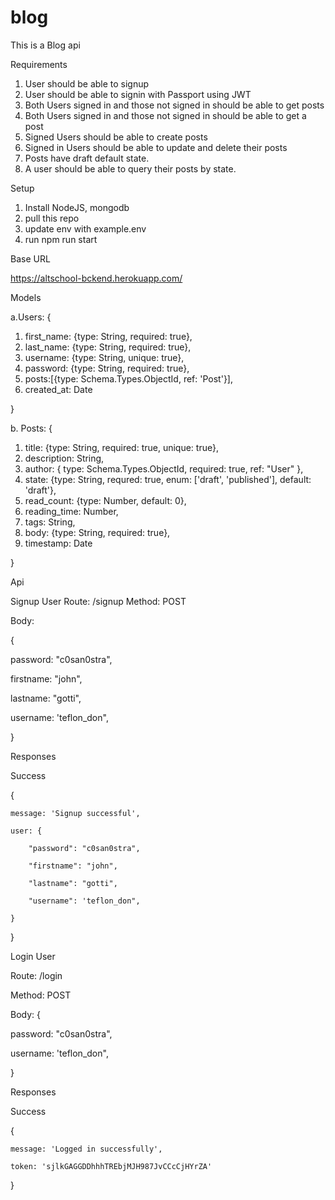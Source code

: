 # blog
This is a Blog api 

Requirements

1. User should be able to signup
2. User should be able to signin with Passport using JWT
3. Both Users signed in and those not signed in should be able to get posts
4. Both Users signed in and those not signed in should be able to get a post
4. Signed Users should be able to create posts
5. Signed in Users should be able to update and delete their posts
6. Posts have draft default state.
7. A user should be able to query their posts by state.

Setup

1. Install NodeJS, mongodb
2. pull this repo
3. update env with example.env
4. run npm run start

Base URL

https://altschool-bckend.herokuapp.com/

Models

a.Users: 
{

  1. first_name: {type: String, required: true},
  2. last_name: {type: String, required: true},
  3. username: {type: String, unique: true},
  4. password: {type: String, required: true},
  5. posts:[{type: Schema.Types.ObjectId, ref: 'Post'}],
  6. created_at: Date 
  
}

b. Posts: 
{

  1. title: {type: String, required: true, unique: true},
  2. description: String,
  3. author:  { type: Schema.Types.ObjectId, required: true, ref: "User" },
  4. state: {type: String,  requred: true, enum: ['draft', 'published'],  default: 'draft'},
  5. read_count: {type: Number, default: 0},
  6. reading_time: Number,
  7. tags: String,
  8. body: {type: String, required: true},
  9. timestamp: Date 
  
}

Api

Signup User
Route: /signup
Method: POST

Body:

{

  password: "c0san0stra",
  
  firstname: "john",
  
  lastname: "gotti",
  
  username: 'teflon_don",
  
}


Responses

Success

{

    message: 'Signup successful',
	
    user: {
	
        "password": "c0san0stra",
		
  		"firstname": "john",
		
  		"lastname": "gotti",
		
  		"username": 'teflon_don",
		
    }
}

Login User

Route: /login

Method: POST

Body:
{

  password: "c0san0stra",
  
  username: 'teflon_don",
  
}


Responses

Success

{

    message: 'Logged in successfully',
	
    token: 'sjlkGAGGDDhhhTREbjMJH987JvCCcCjHYrZA'
	
}
